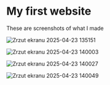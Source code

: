 # My first website
These are screenshots of what I made

![Zrzut ekranu 2025-04-23 135151](https://github.com/user-attachments/assets/fdab08b9-4c49-4616-80a4-00ccbcafbc40)

![Zrzut ekranu 2025-04-23 140003](https://github.com/user-attachments/assets/ec134de5-dd2c-4cd3-bdd7-e9f9144af8dd)

![Zrzut ekranu 2025-04-23 140027](https://github.com/user-attachments/assets/e27beb9a-28d7-40cb-8ce7-3d8a5e0aa9e3)

![Zrzut ekranu 2025-04-23 140049](https://github.com/user-attachments/assets/9c45de9b-f76c-44d7-8fb2-a58d37917284)
